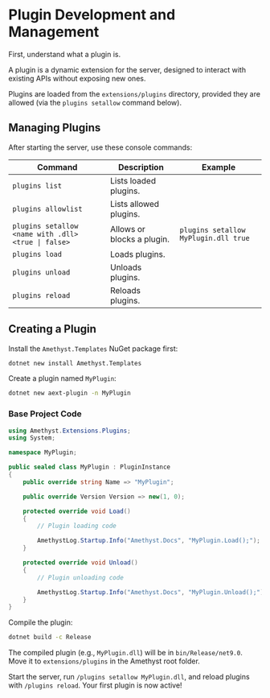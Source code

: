 # Plugin Development and Management

First, understand what a plugin is.

A plugin is a dynamic extension for the server, designed to interact with existing APIs without exposing new ones.

Plugins are loaded from the `extensions/plugins` directory, provided they are allowed (via the `plugins setallow` command below).

## Managing Plugins

After starting the server, use these console commands:

| Command                                             | Description                                                                | Example                                  |
|-----------------------------------------------------|----------------------------------------------------------------------------|------------------------------------------|
| `plugins list`                                      | Lists loaded plugins.                                                      |                                          |
| `plugins allowlist`                                 | Lists allowed plugins.                                                     |                                          |
| `plugins setallow <name with .dll> <true \| false>` | Allows or blocks a plugin.                                                 | `plugins setallow MyPlugin.dll true`     |
| `plugins load`                                      | Loads plugins.                                                             |                                          |
| `plugins unload`                                    | Unloads plugins.                                                           |                                          |
| `plugins reload`                                    | Reloads plugins.                                                           |                                          |

## Creating a Plugin
Install the `Amethyst.Templates` NuGet package first:
```bash
dotnet new install Amethyst.Templates
```

Create a plugin named `MyPlugin`:
```bash
dotnet new aext-plugin -n MyPlugin
```

### Base Project Code
```cs
using Amethyst.Extensions.Plugins;
using System;

namespace MyPlugin;

public sealed class MyPlugin : PluginInstance
{
    public override string Name => "MyPlugin";

    public override Version Version => new(1, 0);

    protected override void Load()
    {
        // Plugin loading code

        AmethystLog.Startup.Info("Amethyst.Docs", "MyPlugin.Load();");
    }

    protected override void Unload()
    {
        // Plugin unloading code

        AmethystLog.Startup.Info("Amethyst.Docs", "MyPlugin.Unload();");
    }
}
```

Compile the plugin:
```bash
dotnet build -c Release
```

The compiled plugin (e.g., `MyPlugin.dll`) will be in `bin/Release/net9.0`. Move it to `extensions/plugins` in the Amethyst root folder.

Start the server, run `/plugins setallow MyPlugin.dll`, and reload plugins with `/plugins reload`. Your first plugin is now active!